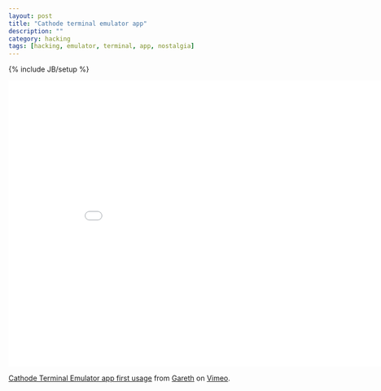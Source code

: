 ```yaml
---
layout: post
title: "Cathode terminal emulator app"
description: ""
category: hacking
tags: [hacking, emulator, terminal, app, nostalgia]
---
```

{% include JB/setup %}

<iframe src="//player.vimeo.com/video/102429700?color=44c764" width="900" height="563" frameborder="0" webkitallowfullscreen mozallowfullscreen allowfullscreen></iframe> <p><a href="http://vimeo.com/102429700">Cathode Terminal Emulator app first usage</a> from <a href="http://vimeo.com/gyaresu">Gareth</a> on <a href="https://vimeo.com">Vimeo</a>.</p>

